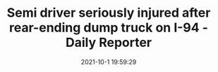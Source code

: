 ---
"title": "Semi driver seriously injured after rear-ending dump truck on I-94 - Daily Reporter"
"date": "2021-10-1 19:59:29"
"feed_name": "GOOGLENEWSCONSTRUCTION"
"feed_website": "https://news.google.com/search?q=construction%2Bincident&hl=en-US&gl=US&ceid=US:en"
"feed_rss": "https://news.google.com/rss/search?q=construction%2Bincident&hl=en-US&gl=US&ceid=US:en"
"link": "https://dailyreporter.com/2021/10/01/semi-driver-seriously-injured-after-rear-ending-dump-truck-on-i-94/"
"source": "{'href': 'https://dailyreporter.com', 'title': 'Daily Reporter'}"
"file": "_posts/2021-1-1-5cb7ad3b8614ccd110d682c2da452e405dfb6220.md"
"accident": "1"
"drilling": "0"
"dead": "1"
"injured": "0"
"arrested": "0"
"where": "road site"
"causes": "crash"
"place": "daily reporter"
"place_uri": "unknown place"
---